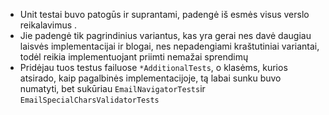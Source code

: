- Unit testai buvo patogūs ir suprantami, padengė iš esmės visus verslo reikalavimus
.
- Jie padengė tik pagrindinius variantus, kas yra gerai nes davė daugiau laisvės implementacijai
ir blogai, nes nepadengiami kraštutiniai variantai, todėl reikia implementuojant priimti nemažai sprendimų
- Pridėjau tuos testus failuose `*AdditionalTests`, o klasėms, kurios atsirado, kaip 
pagalbinės implementacijoje, tą labai sunku buvo numatyti, bet sukūriau
`EmailNavigatorTests`ir `EmailSpecialCharsValidatorTests`
